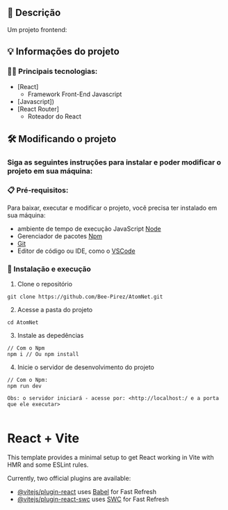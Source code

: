 ## 💭 Descrição

<p>Um projeto frontend:</p>

## 💡 Informações do projeto

### 👨‍💻 Principais tecnologias:

- [React]
  - Framework Front-End Javascript
- [Javascript])
- [React Router]
  - Roteador do React

## 🛠️ Modificando o projeto

### Siga as seguintes instruções para instalar e poder modificar o projeto em sua máquina:

### 📋 Pré-requisitos:

Para baixar, executar e modificar o projeto, você precisa ter instalado em sua máquina: 
* ambiente de tempo de execução JavaScript [Node](https://nodejs.org/en/)
* Gerenciador de pacotes [Npm](https://nodejs.org/en/)
* [Git](https://git-scm.com/downloads)
* Editor de código ou IDE, como o [VSCode](https://code.visualstudio.com/Download)

### 🔧 Instalação e execução

1. Clone o repositório
```
git clone https://github.com/Bee-Pirez/AtomNet.git
```
2. Acesse a pasta do projeto
```
cd AtomNet
```
3. Instale as depedências
```
// Com o Npm
npm i // Ou npm install

```
4. Inicie o servidor de desenvolvimento do projeto
```
// Com o Npm:
npm run dev

Obs: o servidor iniciará - acesse por: <http://localhost:/ e a porta que ele executar>


```
# React + Vite

This template provides a minimal setup to get React working in Vite with HMR and some ESLint rules.

Currently, two official plugins are available:

- [@vitejs/plugin-react](https://github.com/vitejs/vite-plugin-react/blob/main/packages/plugin-react/README.md) uses [Babel](https://babeljs.io/) for Fast Refresh
- [@vitejs/plugin-react-swc](https://github.com/vitejs/vite-plugin-react-swc) uses [SWC](https://swc.rs/) for Fast Refresh
